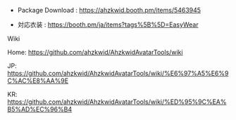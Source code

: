 
- Package Download : https://ahzkwid.booth.pm/items/5463945

- 対応衣装 : https://booth.pm/ja/items?tags%5B%5D=EasyWear



Wiki

Home: https://github.com/ahzkwid/AhzkwidAvatarTools/wiki

JP: https://github.com/ahzkwid/AhzkwidAvatarTools/wiki/%E6%97%A5%E6%9C%AC%E8%AA%9E

KR: https://github.com/ahzkwid/AhzkwidAvatarTools/wiki/%ED%95%9C%EA%B5%AD%EC%96%B4
